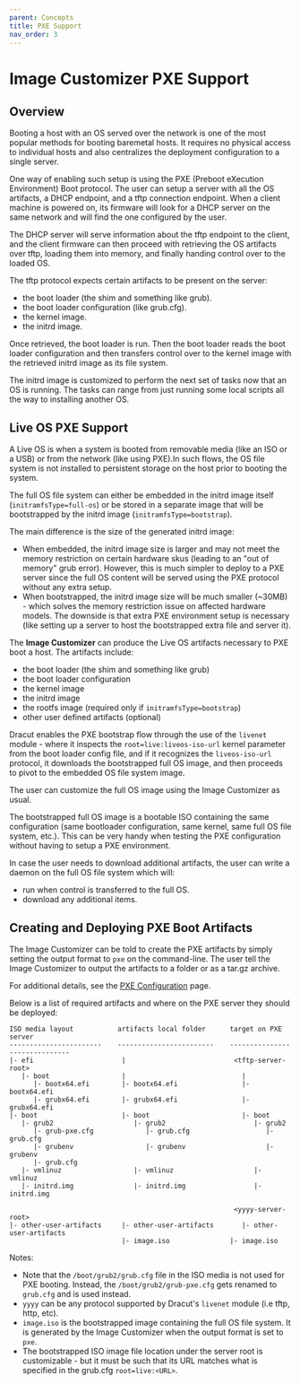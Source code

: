 ```yaml
---
parent: Concepts
title: PXE Support
nav_order: 3
---
```


# Image Customizer PXE Support

## Overview

Booting a host with an OS served over the network is one of the most popular
methods for booting baremetal hosts. It requires no physical access to individual
hosts and also centralizes the deployment configuration to a single server.

One way of enabling such setup is using the PXE (Preboot eXecution Environment)
Boot protocol. The user can setup a server with all the OS artifacts, a DHCP
endpoint, and a tftp connection endpoint. When a client machine is powered on,
its firmware will look for a DHCP server on the same network and will find the
one configured by the user.

The DHCP server will serve information about the tftp endpoint to the client,
and the client firmware can then proceed with retrieving the OS artifacts over
tftp, loading them into memory, and finally handing control over to the
loaded OS.

The tftp protocol expects certain artifacts to be present on the server:

- the boot loader (the shim and something like grub).
- the boot loader configuration (like grub.cfg).
- the kernel image.
- the initrd image.

Once retrieved, the boot loader is run. Then the boot loader reads the
boot loader configuration and then transfers control over to the kernel image
with the retrieved initrd image as its file system.

The initrd image is customized to perform the next set of tasks now that an
OS is running. The tasks can range from just running some local scripts all
the way to installing another OS.

## Live OS PXE Support

A Live OS is when a system is booted from removable media (like an ISO or a USB)
or from the network (like using PXE).In such flows, the OS file system is not
installed to persistent storage on the host prior to booting the system.

The full OS file system can either be embedded in the initrd image itself
(`initramfsType=full-os`) or be stored in a separate image that will be
bootstrapped by the initrd image (`initramfsType=bootstrap`).

The main difference is the size of the generated initrd image:
- When embedded, the initrd image size is larger and may not meet the memory
  restriction on certain hardware skus (leading to an "out of memory" grub
  error). However, this is much simpler to deploy to a PXE server since the
  full OS content will be served using the PXE protocol without any extra setup.
- When bootstrapped, the initrd image size will be much smaller (~30MB) - which
  solves the memory restriction issue on affected hardware models. The downside
  is that extra PXE environment setup is necessary (like setting up a server to
  host the bootstrapped extra file and server it).

The **Image Customizer** can produce the Live OS artifacts necessary to PXE boot
a host. The artifacts include:

- the boot loader (the shim and something like grub)
- the boot loader configuration
- the kernel image
- the initrd image
- the rootfs image (required only if `initramfsType=bootstrap`)
- other user defined artifacts (optional)

Dracut enables the PXE bootstrap flow through the use of the `livenet` module -
where it inspects the `root=live:liveos-iso-url` kernel parameter from the boot
loader config file, and if it recognizes the `liveos-iso-url` protocol, it downloads
the bootstrapped full OS image, and then proceeds to pivot to the embedded OS file system
image.

The user can customize the full OS image using the Image Customizer as
usual.

The bootstrapped full OS image is a bootable ISO containing the same
configuration (same bootloader configuration, same kernel, same full OS file
system, etc.). This can be very handy when testing the PXE configuration
without having to setup a PXE environment.

In case the user needs to download additional artifacts, the user can write
a daemon on the full OS file system which will:
- run when control is transferred to the full OS.
- download any additional items.

## Creating and Deploying PXE Boot Artifacts

The Image Customizer can be told to create the PXE artifacts by simply setting
the output format to `pxe` on the command-line. The user tell the Image Customizer
to output the artifacts to a folder or as a tar.gz archive.

For additional details, see the [PXE Configuration](./configuration/pxe.md) page.

Below is a list of required artifacts and where on the PXE server they should
be deployed:

```
ISO media layout           artifacts local folder      target on PXE server
-----------------------    ------------------------    ------------------------------
|- efi                      |                           <tftp-server-root>
   |- boot                  |                             |
      |- bootx64.efi        |- bootx64.efi                |- bootx64.efi
      |- grubx64.efi        |- grubx64.efi                |- grubx64.efi
|- boot                     |- boot                       |- boot
   |- grub2                    |- grub2                      |- grub2
      |- grub-pxe.cfg             |- grub.cfg                   |- grub.cfg
      |- grubenv                  |- grubenv                    |- grubenv
      |- grub.cfg
   |- vmlinuz                  |- vmlinuz                    |- vmlinuz
   |- initrd.img               |- initrd.img                 |- initrd.img

                                                        <yyyy-server-root>
|- other-user-artifacts     |- other-user-artifacts       |- other-user-artifacts
                            |- image.iso               |- image.iso
```

Notes:

- Note that the `/boot/grub2/grub.cfg` file in the ISO media is not used for
  PXE booting. Instead, the `/boot/grub2/grub-pxe.cfg` gets renamed to `grub.cfg`
  and is used instead.
- `yyyy` can be any protocol supported by Dracut's `livenet` module (i.e
  tftp, http, etc).
- `image.iso` is the bootstrapped image containing the full OS file system. It
  is generated by the Image Customizer when the output format is set to `pxe`.
- The bootstrapped ISO image file location under the server root is customizable -
  but it must be such that its URL matches what is specified in the grub.cfg
  `root=live:<URL>`.
